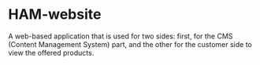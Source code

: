 # HAM-website
A web-based application that is used for two sides: first, for the CMS (Content Management System) part, and the other for the customer side to view the offered products.
